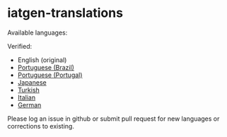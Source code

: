 # iatgen-translations

Available languages:

Verified:
* English (original)
* [Portuguese (Brazil)](lang/en_pt-br.csv)
* [Portuguese (Portugal)](lang/en_pt-pt.csv)
* [Japanese](lang/en_jp.csv)
* [Turkish](lang/en_tr.csv)
* [Italian](lang/en_it.csv)
* [German](lang/en_de.csv)
  
Please log an issue in github or submit pull request for new languages or corrections to existing.
